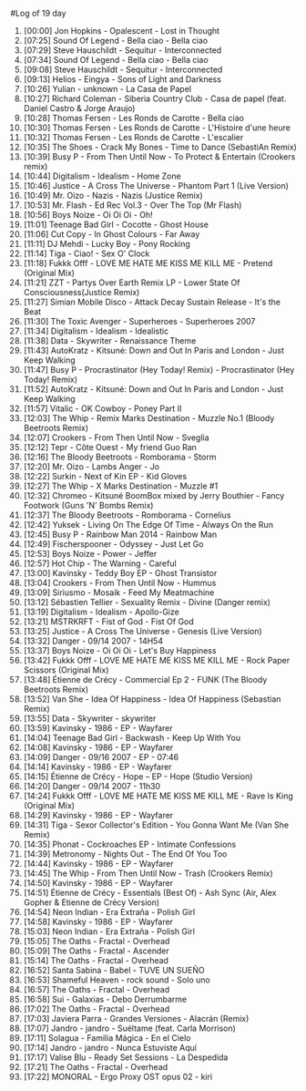 #Log of 19 day

1. [00:00] Jon Hopkins - Opalescent - Lost in Thought
1. [07:25] Sound Of Legend - Bella ciao - Bella ciao
1. [07:29] Steve Hauschildt - Sequitur - Interconnected
1. [07:34] Sound Of Legend - Bella ciao - Bella ciao
1. [09:08] Steve Hauschildt - Sequitur - Interconnected
1. [09:13] Helios - Eingya - Sons of Light and Darkness
1. [10:26] Yulian - unknown - La Casa de Papel
1. [10:27] Richard Coleman - Siberia Country Club - Casa de papel (feat. Daniel Castro & Jorge Araujo)
1. [10:28] Thomas Fersen - Les Ronds de Carotte - Bella ciao
1. [10:30] Thomas Fersen - Les Ronds de Carotte - L'Histoire d'une heure
1. [10:32] Thomas Fersen - Les Ronds de Carotte - L'escalier
1. [10:35] The Shoes - Crack My Bones - Time to Dance (SebastiAn Remix)
1. [10:39] Busy P - From Then Until Now - To Protect & Entertain (Crookers remix)
1. [10:44] Digitalism - Idealism - Home Zone
1. [10:46] Justice - A Cross The Universe - Phantom Part 1 (Live Version)
1. [10:49] Mr. Oizo - Nazis - Nazis (Justice Remix)
1. [10:53] Mr. Flash - Ed Rec Vol.3 - Over The Top (Mr Flash)
1. [10:56] Boys Noize - Oi Oi Oi - Oh!
1. [11:01] Teenage Bad Girl - Cocotte - Ghost House
1. [11:06] Cut Copy - In Ghost Colours - Far Away
1. [11:11] DJ Mehdi - Lucky Boy - Pony Rocking
1. [11:14] Tiga - Ciao! - Sex O' Clock
1. [11:18] Fukkk Offf - LOVE ME HATE ME KISS ME KILL ME - Pretend (Original Mix)
1. [11:21] ZZT - Partys Over Earth Remix LP - Lower State Of Consciousness(Justice Remix)
1. [11:27] Simian Mobile Disco - Attack Decay Sustain Release - It's the Beat
1. [11:30] The Toxic Avenger - Superheroes - Superheroes 2007
1. [11:34] Digitalism - Idealism - Idealistic
1. [11:38] Data - Skywriter - Renaissance Theme
1. [11:43] AutoKratz - Kitsuné: Down and Out In Paris and London - Just Keep Walking
1. [11:47] Busy P - Procrastinator (Hey Today! Remix) - Procrastinator (Hey Today! Remix)
1. [11:52] AutoKratz - Kitsuné: Down and Out In Paris and London - Just Keep Walking
1. [11:57] Vitalic - OK Cowboy - Poney Part II
1. [12:03] The Whip - Remix Marks Destination - Muzzle No.1 (Bloody Beetroots Remix)
1. [12:07] Crookers - From Then Until Now - Sveglia
1. [12:12] Tepr - Côte Ouest - My friend Guo Ran
1. [12:16] The Bloody Beetroots - Romborama - Storm
1. [12:20] Mr. Oizo - Lambs Anger - Jo
1. [12:22] Surkin - Next of Kin EP - Kid Gloves
1. [12:27] The Whip - X Marks Destination - Muzzle #1
1. [12:32] Chromeo - Kitsuné BoomBox mixed by Jerry Bouthier - Fancy Footwork (Guns 'N' Bombs Remix)
1. [12:37] The Bloody Beetroots - Romborama - Cornelius
1. [12:42] Yuksek - Living On The Edge Of Time - Always On the Run
1. [12:45] Busy P - Rainbow Man 2014 - Rainbow Man
1. [12:49] Fischerspooner - Odyssey - Just Let Go
1. [12:53] Boys Noize - Power - Jeffer
1. [12:57] Hot Chip - The Warning - Careful
1. [13:00] Kavinsky - Teddy Boy EP - Ghost Transistor
1. [13:04] Crookers - From Then Until Now - Hummus
1. [13:09] Siriusmo - Mosaik - Feed My Meatmachine
1. [13:12] Sébastien Tellier - Sexuality Remix - Divine (Danger remix)
1. [13:19] Digitalism - Idealism - Apollo-Gize
1. [13:21] MSTRKRFT - Fist of God - Fist Of God
1. [13:25] Justice - A Cross The Universe - Genesis (Live Version)
1. [13:32] Danger - 09/14 2007 - 14H54
1. [13:37] Boys Noize - Oi Oi Oi - Let's Buy Happiness
1. [13:42] Fukkk Offf - LOVE ME HATE ME KISS ME KILL ME - Rock Paper Scissors (Original Mix)
1. [13:48] Étienne de Crécy - Commercial Ep 2 - FUNK (The Bloody Beetroots Remix)
1. [13:52] Van She - Idea Of Happiness - Idea Of Happiness (Sebastian Remix)
1. [13:55] Data - Skywriter - skywriter
1. [13:59] Kavinsky - 1986 - EP - Wayfarer
1. [14:04] Teenage Bad Girl - Backwash - Keep Up With You
1. [14:08] Kavinsky - 1986 - EP - Wayfarer
1. [14:09] Danger - 09/16 2007 - EP - 07:46
1. [14:14] Kavinsky - 1986 - EP - Wayfarer
1. [14:15] Étienne de Crécy - Hope – EP - Hope (Studio Version)
1. [14:20] Danger - 09/14 2007 - 11h30
1. [14:24] Fukkk Offf - LOVE ME HATE ME KISS ME KILL ME - Rave Is King (Original Mix)
1. [14:29] Kavinsky - 1986 - EP - Wayfarer
1. [14:31] Tiga - Sexor Collector's Edition - You Gonna Want Me (Van She Remix)
1. [14:35] Phonat - Cockroaches EP - Intimate Confessions
1. [14:39] Metronomy - Nights Out - The End Of You Too
1. [14:44] Kavinsky - 1986 - EP - Wayfarer
1. [14:45] The Whip - From Then Until Now - Trash (Crookers Remix)
1. [14:50] Kavinsky - 1986 - EP - Wayfarer
1. [14:51] Étienne de Crécy - Essentials (Best Of) - Ash Sync (Air, Alex Gopher & Etienne de Crécy Version)
1. [14:54] Neon Indian - Era Extraña - Polish Girl
1. [14:58] Kavinsky - 1986 - EP - Wayfarer
1. [15:03] Neon Indian - Era Extraña - Polish Girl
1. [15:05] The Oaths - Fractal - Overhead
1. [15:09] The Oaths - Fractal - Ascender
1. [15:14] The Oaths - Fractal - Overhead
1. [16:52] Santa Sabina - Babel - TUVE UN SUEÑO
1. [16:53] Shameful Heaven - rock sound - Solo uno
1. [16:57] The Oaths - Fractal - Overhead
1. [16:58] Sui - Galaxias - Debo Derrumbarme
1. [17:02] The Oaths - Fractal - Overhead
1. [17:03] Javiera Parra - Grandes Versiones - Alacrán (Remix)
1. [17:07] Jandro - jandro - Suéltame (feat. Carla Morrison)
1. [17:11] Solagua - Familia Mágica - En el Cielo
1. [17:14] Jandro - jandro - Nunca Estuviste Aquí
1. [17:17] Valise Blu - Ready Set Sessions - La Despedida
1. [17:21] The Oaths - Fractal - Overhead
1. [17:22] MONORAL - Ergo Proxy OST opus 02 - kiri

